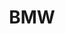 ---
title: BMW
crosslinks:
- youtubefactsbot
- u_imguralbumbot
- AutoDetailing
- cars
- tmsbmeta
- youtubot
- BMWE36
- Porsche
- anti_gif_bot
- autotldr
- BmwTech
- MassdropBot
- E30
- botwatch
- autourbanbot
- alotabot
- Justrolledintotheshop
- TwoRedditorsOneCup
- livven
- retouching
---